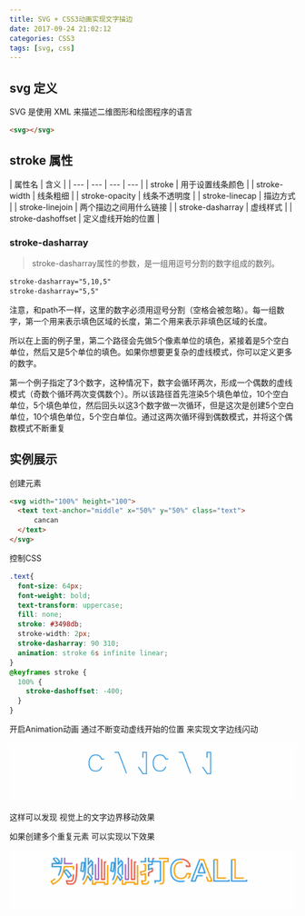 ```yaml
---
title: SVG + CSS3动画实现文字描边
date: 2017-09-24 21:02:12
categories: CSS3
tags: [svg, css]
---
```


## svg 定义

SVG 是使用 XML 来描述二维图形和绘图程序的语言

```html
<svg></svg>
```
## stroke 属性

<!-- more -->

| 属性名 | 含义 |
| --- | --- | --- | --- |
| stroke | 用于设置线条颜色 |
| stroke-width | 线条粗细 |
| stroke-opacity | 线条不透明度 |
| stroke-linecap | 描边方式 |
| stroke-linejoin | 两个描边之间用什么链接 |
| stroke-dasharray | 虚线样式 |
| stroke-dashoffset | 定义虚线开始的位置 |


### stroke-dasharray

> stroke-dasharray属性的参数，是一组用逗号分割的数字组成的数列。

```html
stroke-dasharray="5,10,5"
stroke-dasharray="5,5"
```

注意，和path不一样，这里的数字必须用逗号分割（空格会被忽略）。每一组数字，第一个用来表示填色区域的长度，第二个用来表示非填色区域的长度。

所以在上面的例子里，第二个路径会先做5个像素单位的填色，紧接着是5个空白单位，然后又是5个单位的填色。如果你想要更复杂的虚线模式，你可以定义更多的数字。

第一个例子指定了3个数字，这种情况下，数字会循环两次，形成一个偶数的虚线模式（奇数个循环两次变偶数个）。所以该路径首先渲染5个填色单位，10个空白单位，5个填色单位，然后回头以这3个数字做一次循环，但是这次是创建5个空白单位，10个填色单位，5个空白单位。通过这两次循环得到偶数模式，并将这个偶数模式不断重复


## 实例展示

创建元素

```html
<svg width="100%" height="100">
  <text text-anchor="middle" x="50%" y="50%" class="text">
      cancan
  </text>
</svg>
```

控制CSS

```css
.text{
  font-size: 64px;
  font-weight: bold;
  text-transform: uppercase;
  fill: none;
  stroke: #3498db;
  stroke-width: 2px;
  stroke-dasharray: 90 310;
  animation: stroke 6s infinite linear;
}
@keyframes stroke {
  100% {
    stroke-dashoffset: -400;
  }
}
```
开启Animation动画 通过不断变动虚线开始的位置 来实现文字边线闪动

![svg](/img/svg/can2.gif)

这样可以发现 视觉上的文字边界移动效果


如果创建多个重复元素 可以实现以下效果

![svg](/img/svg/can.gif)
